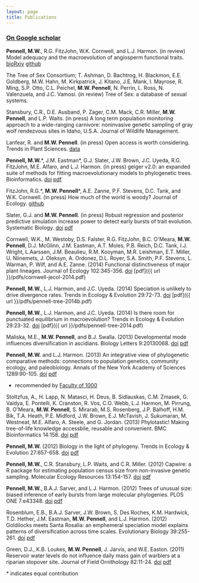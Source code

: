 ```yaml
---
layout: page
title: Publications
---
```


### [On Google scholar](http://scholar.google.com/citations?user=mxS1rJoAAAAJ&hl=en)


**Pennell, M.W.**, R.G. FitzJohn, W.K. Cornwell, and L.J. Harmon. (in review) Model adequacy and the macroevolution of angiosperm functional traits. [bioRxiv](http://biorxiv.org/content/early/2014/04/07/004002) [github](https://github.com/richfitz/modeladequacy)

The Tree of Sex Consortium; T. Ashman, D. Bachtrog, H. Blackmon, E.E. Goldberg, M.W. Hahn, M. Kirkpatrick, J. Kitano, J.E. Mank, I. Mayrose, R. Ming, S.P. Otto, C.L. Peichel, **M.W. Pennell**, N. Perrin, L. Ross, N. Valenzuela, and J.C. Vamosi. (in review) Tree of Sex: a database of sexual systems.

Stansbury, C.R., D.E. Ausband, P. Zager, C.M. Mack, C.R. Miller, **M.W. Pennell**, and L.P. Waits. (in press) A long term population monitoring approach to a wide-ranging carnivore: noninvasive genetic sampling of gray wolf rendezvous sites in Idaho, U.S.A. Journal of Wildlife Management.

Lanfear, R. and **M.W. Pennell**. (in press) Open access is worth considering. Trends in Plant Sciences. [data](http://dx.doi.org/10.6084/m9.figshare.956240)

**Pennell, M.W.**\*, J.M. Eastman\*, G.J. Slater, J.W. Brown, J.C. Uyeda, R.G. FitzJohn, M.E. Alfaro, and L.J. Harmon. (in press) geiger v2.0: an expanded suite of methods for fitting macroevolutionary models to phylogenetic trees. Bioinformatics. [doi](http://bioinformatics.oxfordjournals.org/content/early/2014/04/10/bioinformatics.btu181.abstract) [pdf]({{url}}/pdfs/pennell-bioinf-2014.pdf)

FitzJohn, R.G.\*, **M.W. Pennell**\*, A.E. Zanne, P.F. Stevens, D.C. Tank, and W.K. Cornwell. (in press) How much of the world is woody? Journal of Ecology. [github](https://github.com/richfitz/wood)

Slater, G.J. and **M.W. Pennell**. (in press) Robust regression and posterior predictive simulation increase power to detect early bursts of trait evolution. Systematic Biology. [doi](http://sysbio.oxfordjournals.org/content/early/2013/11/22/sysbio.syt066.short) [pdf]({{url}}/pdfs/slater-sysbio-2013.pdf)

Cornwell, W.K., M. Westoby, D.S. Falster, R.G. FitzJohn, B.C. O'Meara, **M.W. Pennell**, D.J. McGlinn, J.M. Eastman, A.T. Moles, P.B. Reich, D.C. Tank, I.J. Wright, L.Aarssen, J.M. Beaulieu, R.M. Kooyman, M.R. Leishman, E.T. Miller, U. Niinemets, J. Oleksyn, A. Ordonez, D.L. Royer, S.A. Smith, P.F. Stevens, L. Warman, P. Wilf, and A.E. Zanne. (2014) Functional distinctiveness of major plant lineages. Journal of Ecology 102:345-356. [doi](http://onlinelibrary.wiley.com/doi/10.1111/1365-2745.12208/full) [pdf]({{ url }}/pdfs/cornwell-jecol-2014.pdf)

**Pennell, M.W.**, L.J. Harmon, and J.C. Uyeda. (2014) Speciation is unlikely to drive divergence rates. Trends in Ecology & Evolution 29:72-73. [doi](http://www.sciencedirect.com/science/article/pii/S0169534713003054) [pdf]({{ url }}/pdfs/pennell-tree-2014b.pdf)

**Pennell, M.W.**, L.J. Harmon, and J.C. Uyeda. (2014) Is there room for punctuated equilibrium in macroevolution? Trends in Ecology & Evolution 29:23-32. [doi](http://www.sciencedirect.com/science/article/pii/S0169534713001997) [pdf]({{ url }}/pdfs/pennell-tree-2014.pdf)

Maliska, M.E., **M.W. Pennell**, and B.J. Swalla. (2013) Developmental mode influences diversification in ascidians. Biology Letters 9:20130068. [doi](http://171.66.127.192/content/9/3/20130068.short) [pdf]({{url}}/pdfs/maliska-biolett-2013.pdf)

**Pennell, M.W.** and L.J. Harmon. (2013) An integrative view of phylogenetic comparative methods: connections to population genetics, community ecology, and paleobiology. Annals of the New York Academy of Sciences 1289:90-105. [doi](http://onlinelibrary.wiley.com/doi/10.1111/nyas.12157/full) [pdf]({{url}}/pdfs/pennell-nyas-2013.pdf)

* recommended by [Faculty of 1000](http://f1000.com/prime/718022005) 

Stoltzfus, A., H. Lapp, N. Matasci, H. Deus, B. Sidlauskas, C.M. Zmasek, G. Vaidya, E. Pontelli, K. Cranston, R. Vos, C.O. Webb, L.J. Harmon, M. Pirrung, B. O'Meara, **M.W. Pennell**, S. Mirarab, M.S. Rosenberg, J.P. Balhoff, H.M. Bik, T.A. Heath, P.E. Midford, J.W. Brown, E.J. McTavish, J. Sukumaran, M. Westneat, M.E. Alfaro, A. Steele, and G. Jordan. (2013) Phylotastic! Making tree-of-life knowledge accessbile, reusable and convenient. BMC Bioinformatics 14:158. [doi](http://www.biomedcentral.com/1471-2105/14/158) [pdf]({{url}}/pdfs/stoltzfus-bmc-2013.pdf)

**Pennell, M.W.** (2012) Biology in the light of phylogeny. Trends in Ecology & Evolution 27:657-658. [doi](http://www.sciencedirect.com/science/article/pii/S0169534712001899) [pdf]({{url}}/pdfs/pennell-tree-2012.pdf)

**Pennell, M.W.**, C.R. Stansbury, L.P. Waits, and C.R. Miller. (2012) Capwire: a R package for estimating population census size from non-invasive genetic sampling. Molecular Ecology Resources 13:154-157. [doi](http://onlinelibrary.wiley.com/doi/10.1111/1755-0998.12019/full) [pdf]({{url}}/pdfs/pennell-mer-2012.pdf)

**Pennell, M.W.**, B.A.J. Sarver, and L.J. Harmon. (2012) Trees of unusual size: biased inference of early bursts from large molecular phylogenies. PLOS ONE 7:e43348. [doi](http://www.plosone.org/article/info%3Adoi%2F10.1371%2Fjournal.pone.0043348) [pdf]({{url}}/pdfs/pennell-pone-2012.pdf)

Rosenblum, E.B., B.A.J. Sarver, J.W. Brown, S. Des Roches, K.M. Hardwick, T.D. Hether, J.M. Eastman, **M.W. Pennell**, and L.J. Harmon. (2012) Goldilocks meets Santa Rosalia: an emphemeral speciation model explains patterns of diversification across time scales. Evolutionary Biology 39:255-261. [doi](http://link.springer.com/article/10.1007/s11692-012-9171-x) [pdf]({{url}}/pdfs/rosenblum-evobio-2012.pdf)

Green, D.J., K.B. Loukes, **M.W. Pennell**, J. Jarvis, and W.E. Easton. (2011) Reservoir water levels do not influence daily mass gain of warblers at a riparian stopover site. Journal of Field Ornithology 82:11-24. [doi](http://onlinelibrary.wiley.com/doi/10.1111/j.1557-9263.2010.00303.x/full) [pdf]({{url}}/pdfs/green-jfo-2011.pdf)

\* indicates equal contribution

